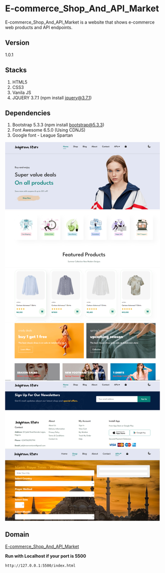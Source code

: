 # E-commerce_Shop_And_API_Market

E-commerce_Shop_And_API_Market is a website that shows e-commerce web products and API endpoints.

## Version

1.0.1

## Stacks

1. HTML5
2. CSS3
3. Vanila JS
4. JQUERY 3.7.1 (npm install jquery@3.7.1)

## Dependencies

1. Bootstrap 5.3.3 (npm install bootstrap@5.3.3)
2. Font Awesome 6.5.0 (Using CDNJS)
3. Google font - League Spartan

![APP1](App1.PNG)
![APP2](App2.PNG)
![APP3](App3.PNG)
![APP4](App4.PNG)
![APP5](App5.PNG)
![Aladhan](./public/img/others/alahdan.png)

## Domain

<a href="https://e-commerce-shop-and-api-market.onrender.com/index.html" target="_blank">E-commerce_Shop_And_API_Market</a>

**Run with Localhost if your port is 5500**

```
http://127.0.0.1:5500/index.html

```
